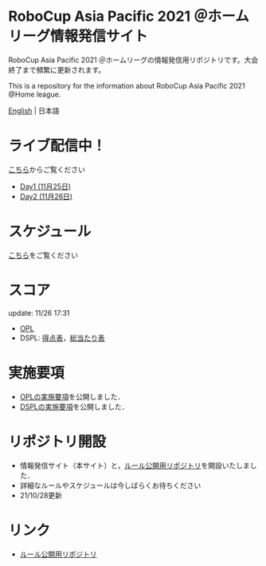 
# RoboCup Asia Pacific 2021 ＠ホームリーグ情報発信サイト
RoboCup Asia Pacific 2021 ＠ホームリーグの情報発信用リポジトリです。大会終了まで頻繁に更新されます。

This is a repository for the information about RoboCup Asia Pacific 2021 @Home league.

[English](README_en.md) | 日本語

# ライブ配信中！

[こちら](https://youtu.be/ULgCVyfgaBM)からご覧ください

- [Day1 (11月25日)](https://youtu.be/EgJm-qzpyok)
- [Day2 (11月26日)](https://youtu.be/ULgCVyfgaBM)

# スケジュール

[こちら](./Data/schedule.pdf)をご覧ください

# スコア
update: 11/26 17:31
- [OPL](./Score/スコアシート_11261127_OPL.pdf)
- DSPL: [得点表](./Score/スコアシート_11261731_DSPL1.pdf)，[総当たり表](./Score/スコアシート_11261731_DSPL2.pdf)

# 実施要項

- [OPLの実施要項](./Data/opl_jp.md)を公開しました．
- [DSPLの実施要項](./Data/dspl.md)を公開しました．


# リポジトリ開設

- 情報発信サイト（本サイト）と，[ルール公開用リポジトリ](https://github.com/RoboCupAtHomeJP/Rule2021)を開設いたしました．
- 詳細なルールやスケジュールは今しばらくお待ちください
- 21/10/28更新

# リンク
- [ルール公開用リポジトリ](https://github.com/RoboCupAtHomeJP/Rule2021)

